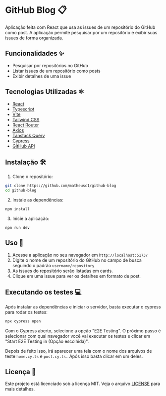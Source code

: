 # GitHub Blog 📋

Aplicação feita com React que usa as issues de um repositório do GitHub como post. A aplicação permite pesquisar por um repositório e exibir suas issues de forma organizada.

## Funcionalidades ✨

- Pesquisar por repositórios no GitHub
- Listar issues de um repositório como posts
- Exibir detalhes de uma issue

## Tecnologias Utilizadas ⚛️

- [React](https://react.dev/)
- [Typescript](https://www.typescriptlang.org/)
- [Vite](https://vitejs.dev/)
- [Tailwind CSS](https://tailwindcss.com/)
- [React Router](https://reactrouter.com/en/main)
- [Axios](https://axios-http.com/ptbr/docs/intro)
- [Tanstack Query](https://tanstack.com/)
- [Cypress](https://www.cypress.io/)
- [GitHub API](https://docs.github.com/pt/rest?apiVersion=2022-11-28)

## Instalação 🛠️

1. Clone o repositório:

```bash
git clone https://github.com/matheusc1/github-blog
cd github-blog
```
2. Instale as dependências:

```bash
npm install
```

3. Inicie a aplicação:

```
npm run dev
```

## Uso 🚀

1. Acesse a aplicação no seu navegador em `http://localhost:5173/`
2. Digite o nome de um repositório do GitHub no campo de busca seguindo o padrão `username/repository`
3. As issues do repositório serão listadas em cards.
4. Clique em uma issue para ver os detalhes em formato de post.

## Executando os testes 💻

Após instalar as dependências e iniciar o servidor, basta executar o cypress para rodar os testes:

```bash
npx cypress open
```

Com o Cypress aberto, selecione a opção "E2E Testing". O próximo passo é selecionar com qual navegador você vai executar os testes e clicar em "Start E2E Testing in (Opção escolhida)".

Depois de feito isso, irá aparecer uma tela com o nome dos arquivos de teste `home.cy.ts` e `post.cy.ts.` Após isso basta clicar em um deles.

## Licença 📄

Este projeto está licenciado sob a licença MIT. Veja o arquivo [LICENSE](LICENSE) para mais detalhes.